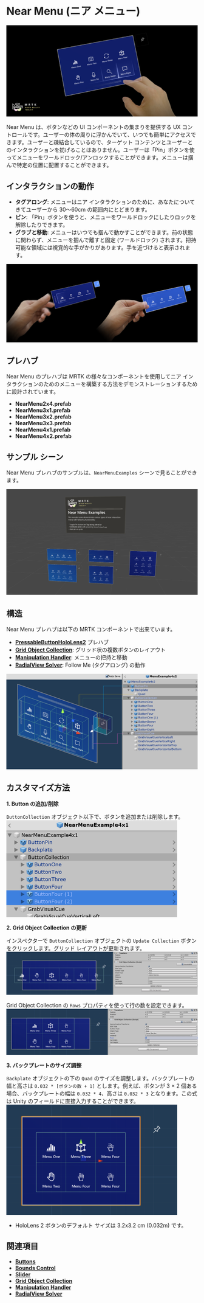 # Near Menu (ニア メニュー)

![Near Menu](../Documentation/Images/NearMenu/MRTK_UX_NearMenu.png)

Near Menu は、ボタンなどの UI コンポーネントの集まりを提供する UX コントロールです。ユーザーの体の周りに浮かんでいて、いつでも簡単にアクセスできます。ユーザーと疎結合しているので、ターゲット コンテンツとユーザーとのインタラクションを妨げることはありません。ユーザーは「Pin」ボタンを使ってメニューをワールドロック/アンロックすることができます。メニューは掴んで特定の位置に配置することができます。

## インタラクションの動作

- **タグアロング**: メニューはニア インタラクションのために、あなたについてきてユーザーから 30〜60cm の範囲内にとどまります。
- **ピン**: 「Pin」ボタンを使うと、メニューをワールドロックにしたりロックを解除したりできます。
- **グラブと移動**: メニューはいつでも掴んで動かすことができます。前の状態に関わらず、メニューを掴んで離すと固定 (ワールドロック) されます。把持可能な領域には視覚的な手がかりがあります。手を近づけると表示されます。

<img src="../Documentation/Images/NearMenu/MRTK_UX_NearMenu_Grab.png">

## プレハブ

Near Menu のプレハブは MRTK の様々なコンポーネントを使用してニア インタラクションのためのメニューを構築する方法をデモンストレーションするために設計されています。

- **NearMenu2x4.prefab**
- **NearMenu3x1.prefab**
- **NearMenu3x2.prefab**
- **NearMenu3x3.prefab**
- **NearMenu4x1.prefab**
- **NearMenu4x2.prefab**

## サンプル シーン

Near Menu プレハブのサンプルは、`NearMenuExamples` シーンで見ることができます。

<img src="../Documentation/Images/NearMenu/MRTK_UX_NearMenu_Examples.png">

## 構造

Near Menu プレハブは以下の MRTK コンポーネントで出来ています。

- [**PressableButtonHoloLens2**](README_Button.md) プレハブ
- [**Grid Object Collection**](README_ObjectCollection.md): グリッド状の複数ボタンのレイアウト
- [**Manipulation Handler**](README_ManipulationHandler.md): メニューの把持と移動
- [**RadialView Solver**](README_Solver.md): Follow Me (タグアロング) の動作

![Near Menu Prefab](../Documentation/Images/NearMenu/MRTK_UX_NearMenu_Structure.png)

## カスタマイズ方法

**1. Button の追加/削除**

`ButtonCollection` オブジェクト以下で、ボタンを追加または削除します。  
<img src="../Documentation/Images/NearMenu/MRTK_UX_NearMenu_Custom0.png" width="450">

**2. Grid Object Collection の更新**

インスペクターで `ButtonCollection` オブジェクトの `Update Collection` ボタンをクリックします。グリッド レイアウトが更新されます。  
<img src="../Documentation/Images/NearMenu/MRTK_UX_NearMenu_Custom1.png">

Grid Object Collection の `Rows` プロパティを使って行の数を設定できます。
<img src="../Documentation/Images/NearMenu/MRTK_UX_NearMenu_Custom2.png">

**3. バックプレートのサイズ調整**

`Backplate` オブジェクトの下の `Quad` のサイズを調整します。バックプレートの幅と高さは `0.032 * [ボタンの数 + 1]` とします。例えば、ボタンが 3 × 2 個ある場合、バックプレートの幅は `0.032 * 4`、高さは `0.032 * 3` となります。この式は Unity のフィールドに直接入力することができます。  
<img src="../Documentation/Images/NearMenu/MRTK_UX_NearMenu_Custom3.png" width="450">

- HoloLens 2 ボタンのデフォルト サイズは 3.2x3.2 cm (0.032m) です。

## 関連項目

- [**Buttons**](README_Button.md)
- [**Bounds Control**](README_BoundsControl.md)
- [**Slider**](README_Sliders.md)
- [**Grid Object Collection**](README_ObjectCollection.md)
- [**Manipulation Handler**](README_ManipulationHandler.md)
- [**RadialView Solver**](README_Solver.md)
